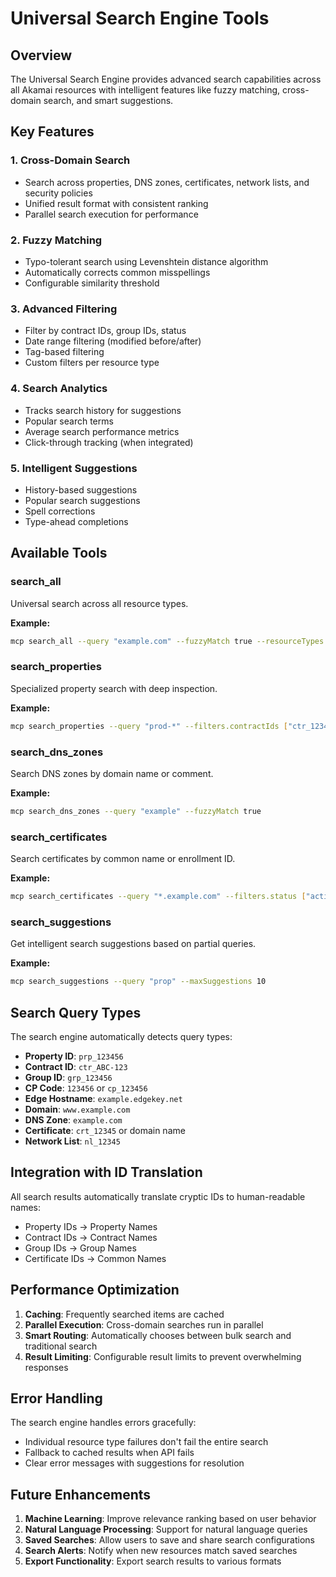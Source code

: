 # Universal Search Engine Tools

## Overview

The Universal Search Engine provides advanced search capabilities across all Akamai resources with intelligent features like fuzzy matching, cross-domain search, and smart suggestions.

## Key Features

### 1. Cross-Domain Search
- Search across properties, DNS zones, certificates, network lists, and security policies
- Unified result format with consistent ranking
- Parallel search execution for performance

### 2. Fuzzy Matching
- Typo-tolerant search using Levenshtein distance algorithm
- Automatically corrects common misspellings
- Configurable similarity threshold

### 3. Advanced Filtering
- Filter by contract IDs, group IDs, status
- Date range filtering (modified before/after)
- Tag-based filtering
- Custom filters per resource type

### 4. Search Analytics
- Tracks search history for suggestions
- Popular search terms
- Average search performance metrics
- Click-through tracking (when integrated)

### 5. Intelligent Suggestions
- History-based suggestions
- Popular search suggestions
- Spell corrections
- Type-ahead completions

## Available Tools

### search_all
Universal search across all resource types.

**Example:**
```bash
mcp search_all --query "example.com" --fuzzyMatch true --resourceTypes ["property", "dns", "certificate"]
```

### search_properties
Specialized property search with deep inspection.

**Example:**
```bash
mcp search_properties --query "prod-*" --filters.contractIds ["ctr_12345"] --sortBy "modified"
```

### search_dns_zones
Search DNS zones by domain name or comment.

**Example:**
```bash
mcp search_dns_zones --query "example" --fuzzyMatch true
```

### search_certificates
Search certificates by common name or enrollment ID.

**Example:**
```bash
mcp search_certificates --query "*.example.com" --filters.status ["active"]
```

### search_suggestions
Get intelligent search suggestions based on partial queries.

**Example:**
```bash
mcp search_suggestions --query "prop" --maxSuggestions 10
```

## Search Query Types

The search engine automatically detects query types:

- **Property ID**: `prp_123456`
- **Contract ID**: `ctr_ABC-123`
- **Group ID**: `grp_123456`
- **CP Code**: `123456` or `cp_123456`
- **Edge Hostname**: `example.edgekey.net`
- **Domain**: `www.example.com`
- **DNS Zone**: `example.com`
- **Certificate**: `crt_12345` or domain name
- **Network List**: `nl_12345`

## Integration with ID Translation

All search results automatically translate cryptic IDs to human-readable names:
- Property IDs → Property Names
- Contract IDs → Contract Names
- Group IDs → Group Names
- Certificate IDs → Common Names

## Performance Optimization

1. **Caching**: Frequently searched items are cached
2. **Parallel Execution**: Cross-domain searches run in parallel
3. **Smart Routing**: Automatically chooses between bulk search and traditional search
4. **Result Limiting**: Configurable result limits to prevent overwhelming responses

## Error Handling

The search engine handles errors gracefully:
- Individual resource type failures don't fail the entire search
- Fallback to cached results when API fails
- Clear error messages with suggestions for resolution

## Future Enhancements

1. **Machine Learning**: Improve relevance ranking based on user behavior
2. **Natural Language Processing**: Support for natural language queries
3. **Saved Searches**: Allow users to save and share search configurations
4. **Search Alerts**: Notify when new resources match saved searches
5. **Export Functionality**: Export search results to various formats